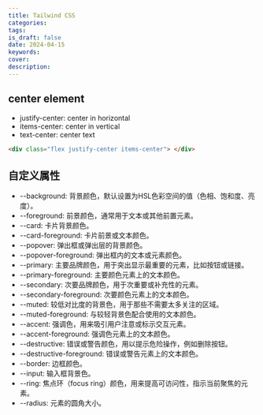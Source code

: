 ```yaml
---
title: Tailwind CSS
categories: 
tags: 
is_draft: false
date: 2024-04-15
keywords: 
cover: 
description: 
---
```


## center element

- justify-center: center in horizontal
- items-center: center in vertical
- text-center: center text

```html
<div class="flex justify-center items-center"> </div>
```

## 自定义属性

- --background: 背景颜色，默认设置为HSL色彩空间的值（色相、饱和度、亮度）。
- --foreground: 前景颜色，通常用于文本或其他前置元素。
- --card: 卡片背景颜色。
- --card-foreground: 卡片前景或文本颜色。
- --popover: 弹出框或弹出层的背景颜色。
- --popover-foreground: 弹出框内的文本或元素颜色。
- --primary: 主要品牌颜色，用于突出显示最重要的元素，比如按钮或链接。
- --primary-foreground: 主要颜色元素上的文本颜色。
- --secondary: 次要品牌颜色，用于次重要或补充性的元素。
- --secondary-foreground: 次要颜色元素上的文本颜色。
- --muted: 较低对比度的背景色，用于那些不需要太多关注的区域。
- --muted-foreground: 与较轻背景色配合使用的文本颜色。
- --accent: 强调色，用来吸引用户注意或标示交互元素。
- --accent-foreground: 强调色元素上的文本颜色。
- --destructive: 错误或警告颜色，用以提示危险操作，例如删除按钮。
- --destructive-foreground: 错误或警告元素上的文本颜色。
- --border: 边框颜色。
- --input: 输入框背景色。
- --ring: 焦点环（focus ring）颜色，用来提高可访问性，指示当前聚焦的元素。
- --radius: 元素的圆角大小。